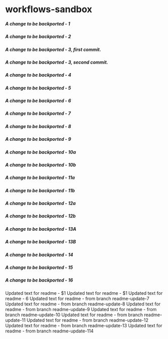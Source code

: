# workflows-sandbox

##### A change to be backported - 1
##### A change to be backported - 2
##### A change to be backported - 3, first commit.
##### A change to be backported - 3, second commit.
##### A change to be backported - 4
##### A change to be backported - 5
##### A change to be backported - 6
##### A change to be backported - 7
##### A change to be backported - 8
##### A change to be backported - 9
##### A change to be backported - 10a
##### A change to be backported - 10b
##### A change to be backported - 11a
##### A change to be backported - 11b
##### A change to be backported - 12a
##### A change to be backported - 12b
##### A change to be backported - 13A
##### A change to be backported - 13B
##### A change to be backported - 14
##### A change to be backported - 15
##### A change to be backported - 16
Updated text for readme - $1
Updated text for readme - $1
Updated text for readme - 6
Updated text for readme - from branch readme-update-7
Updated text for readme - from branch readme-update-8
Updated text for readme - from branch readme-update-9
Updated text for readme - from branch readme-update-10
Updated text for readme - from branch readme-update-11
Updated text for readme - from branch readme-update-12
Updated text for readme - from branch readme-update-13
Updated text for readme - from branch readme-update-114

